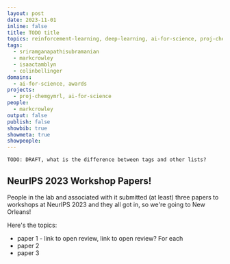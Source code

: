 ```yaml
---
layout: post
date: 2023-11-01
inline: false
title: TODO title
topics: reinforcement-learning, deep-learning, ai-for-science, proj-chemgymrl
tags:
  - sriramganapathisubramanian
  - markcrowley
  - isaactamblyn
  - colinbellinger
domains:
  - ai-for-science, awards
projects:
  - proj-chemgymrl, ai-for-science
people:
  - markcrowley
output: false
publish: false
showbib: true
showmeta: true
showpeople:
---
```

	TODO: DRAFT, what is the difference between tags and other lists?

## NeurIPS 2023 Workshop Papers!
People in the lab and associated with it submitted (at least) three papers to workshops at NeurIPS 2023 and they all got in, so we're going to New Orleans!

Here's the topics:
- paper 1 - link to open review, link to open review? For each
- paper 2 
- paper 3



